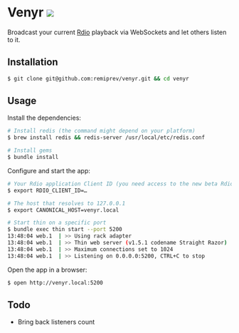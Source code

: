 # Venyr [![](http://i.imgur.com/tzHWhED.png)](http://venyr.com)

Broadcast your current [Rdio](http://rdio.com) playback via WebSockets and let others listen to it.

## Installation

```bash
$ git clone git@github.com:remiprev/venyr.git && cd venyr
```

## Usage

Install the dependencies:

```bash
# Install redis (the command might depend on your platform)
$ brew install redis && redis-server /usr/local/etc/redis.conf

# Install gems
$ bundle install
```

Configure and start the app:

```bash
# Your Rdio application Client ID (you need access to the new beta Rdio API)
$ export RDIO_CLIENT_ID=…

# The host that resolves to 127.0.0.1
$ export CANONICAL_HOST=venyr.local

# Start thin on a specific port
$ bundle exec thin start --port 5200
13:48:04 web.1  | >> Using rack adapter
13:48:04 web.1  | >> Thin web server (v1.5.1 codename Straight Razor)
13:48:04 web.1  | >> Maximum connections set to 1024
13:48:04 web.1  | >> Listening on 0.0.0.0:5200, CTRL+C to stop
```

Open the app in a browser:

```bash
$ open http://venyr.local:5200
```

## Todo

* Bring back listeners count

